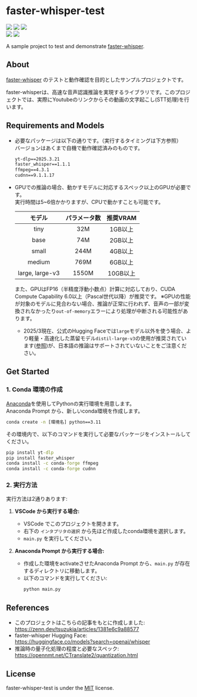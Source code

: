 # faster-whisper-test
[<img src="https://img.shields.io/github/stars/mimisukeMaster/faster-whisper-test">](https://github.com/mimisukeMaster/faster-whisper-test/stargazers)
[<img  src="https://img.shields.io/github/license/mimisukeMaster/faster-whisper-test">](/LICENSE)
[<img src="https://img.shields.io/badge/issues-welcome-orange">](https://github.com/mimisukeMaster/AI-VOICEVOX/issues)<br>
<img src="https://img.shields.io/github/repo-size/mimisukeMaster/faster-whisper-test?color=ff69b4&logo=gitlfs">
[<img src="https://img.shields.io/static/v1?label=&message=Open%20in%20Visual%20Studio%20Code&color=007acc&style=flat">](https://github.dev/mimisukeMaster/faster-whisper-test)

A sample project to test and demonstrate [faster-whisper](https://github.com/guillaumekln/faster-whisper).


## About

[faster-whisper](https://github.com/guillaumekln/faster-whisper) のテストと動作確認を目的としたサンプルプロジェクトです。

faster-whisperは、高速な音声認識推論を実現するライブラリです。このプロジェクトでは、実際にYoutubeのリンクからその動画の文字起こし(STT処理)を行います。

## Requirements and Models
- 必要なパッケージは以下の通りです。（実行するタイミングは下方参照）<br>
バージョンはあくまで自機で動作確認済みのものです。
    ```cmd
    yt-dlp==2025.3.21 
    faster_whisper==1.1.1
    ffmpeg==4.3.1
    cudnn==9.1.1.17
    ```

- GPUでの推論の場合、動かすモデルに対応するスペック以上のGPUが必要です。<br>
実行時間は5~6倍かかりますが、CPUで動かすことも可能です。

    |モデル|パラメータ数|推奨VRAM|
    |:----:|:----:|:----:|
    |tiny|32M|1GB以上|
    |base|74M|2GB以上|
    |small|244M|4GB以上|
    |medium|769M|6GB以上|
    |large, large-v3|1550M|10GB以上|

    また、GPUはFP16（半精度浮動小数点）計算に対応しており、CUDA Compute Capability 6.0以上（Pascal世代以降）が推奨です。
    ※GPUの性能が対象のモデルに見合わない場合、推論が正常に行われず、音声の一部が変換されなかったり`out-of-memory`エラーにより処理が中断される可能性があります。

  - 2025/3現在、公式のHugging Faceでは`large`モデル以外を使う場合、より軽量・高速化した蒸留モデル`distil-large-v3`の使用が推奨されています([参照](https://huggingface.co/distil-whisper))が、日本語の推論はサポートされていないことをご注意ください。


## Get Started

### 1. Conda 環境の作成
[Anaconda](https://www.anaconda.com/)を使用してPythonの実行環境を用意します。<br>
Anaconda Prompt から、新しいconda環境を作成します。
```cmd
conda create -n [環境名] python==3.11
```
その環境内で、以下のコマンドを実行して必要なパッケージをインストールしてください。

```cmd
pip install yt-dlp
pip install faster_whisper
conda install -c conda-forge ffmpeg
conda install -c conda-forge cudnn
```

### 2. 実行方法
実行方法は2通りあります:

1. **VSCode から実行する場合:**
   - VSCode でこのプロジェクトを開きます。
   - 右下の `インタプリタの選択` から先ほど作成したconda環境を選択します。
   - `main.py` を実行してください。

2. **Anaconda Prompt から実行する場合:**
   - 作成した環境をactivateさせたAnaconda Prompt から、`main.py` が存在するディレクトリに移動します。
   - 以下のコマンドを実行してください:
     ```bash
     python main.py
     ```

## References

- このプロジェクトはこちらの記事をもとに作成しました:<br>
    https://zenn.dev/tsuzukia/articles/1381e6c9a88577
- faster-whisper Hugging Face:<br>
    https://huggingface.co/models?search=openai/whisper
- 推論時の量子化処理の程度と必要なスペック:<br>
    https://opennmt.net/CTranslate2/quantization.html


## License
faster-whisper-test is under the [MIT](/LICENSE) license.